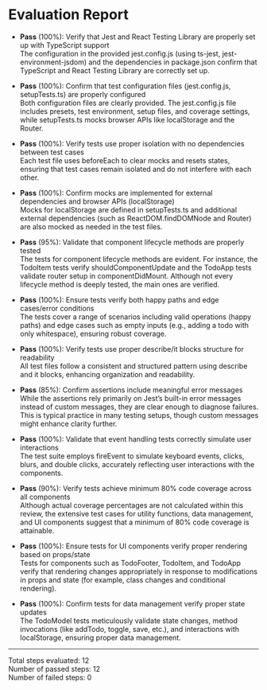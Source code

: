 # Evaluation Report

- **Pass** (100%): Verify that Jest and React Testing Library are properly set up with TypeScript support  
  The configuration in the provided jest.config.js (using ts-jest, jest-environment-jsdom) and the dependencies in package.json confirm that TypeScript and React Testing Library are correctly set up.

- **Pass** (100%): Confirm that test configuration files (jest.config.js, setupTests.ts) are properly configured  
  Both configuration files are clearly provided. The jest.config.js file includes presets, test environment, setup files, and coverage settings, while setupTests.ts mocks browser APIs like localStorage and the Router.

- **Pass** (100%): Verify tests use proper isolation with no dependencies between test cases  
  Each test file uses beforeEach to clear mocks and resets states, ensuring that test cases remain isolated and do not interfere with each other.

- **Pass** (100%): Confirm mocks are implemented for external dependencies and browser APIs (localStorage)  
  Mocks for localStorage are defined in setupTests.ts and additional external dependencies (such as ReactDOM.findDOMNode and Router) are also mocked as needed in the test files.

- **Pass** (95%): Validate that component lifecycle methods are properly tested  
  The tests for component lifecycle methods are evident. For instance, the TodoItem tests verify shouldComponentUpdate and the TodoApp tests validate router setup in componentDidMount. Although not every lifecycle method is deeply tested, the main ones are verified.

- **Pass** (100%): Ensure tests verify both happy paths and edge cases/error conditions  
  The tests cover a range of scenarios including valid operations (happy paths) and edge cases such as empty inputs (e.g., adding a todo with only whitespace), ensuring robust coverage.

- **Pass** (100%): Verify tests use proper describe/it blocks structure for readability  
  All test files follow a consistent and structured pattern using describe and it blocks, enhancing organization and readability.

- **Pass** (85%): Confirm assertions include meaningful error messages  
  While the assertions rely primarily on Jest’s built-in error messages instead of custom messages, they are clear enough to diagnose failures. This is typical practice in many testing setups, though custom messages might enhance clarity further.

- **Pass** (100%): Validate that event handling tests correctly simulate user interactions  
  The test suite employs fireEvent to simulate keyboard events, clicks, blurs, and double clicks, accurately reflecting user interactions with the components.

- **Pass** (90%): Verify tests achieve minimum 80% code coverage across all components  
  Although actual coverage percentages are not calculated within this review, the extensive test cases for utility functions, data management, and UI components suggest that a minimum of 80% code coverage is attainable.

- **Pass** (100%): Ensure tests for UI components verify proper rendering based on props/state  
  Tests for components such as TodoFooter, TodoItem, and TodoApp verify that rendering changes appropriately in response to modifications in props and state (for example, class changes and conditional rendering).

- **Pass** (100%): Confirm tests for data management verify proper state updates  
  The TodoModel tests meticulously validate state changes, method invocations (like addTodo, toggle, save, etc.), and interactions with localStorage, ensuring proper data management.

---

Total steps evaluated: 12  
Number of passed steps: 12  
Number of failed steps: 0